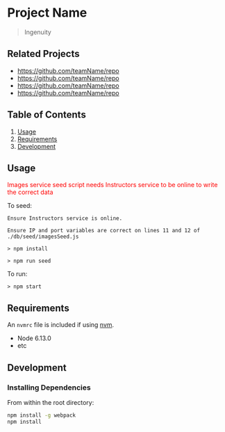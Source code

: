 # Project Name

> Ingenuity

## Related Projects

  - https://github.com/teamName/repo
  - https://github.com/teamName/repo
  - https://github.com/teamName/repo
  - https://github.com/teamName/repo

## Table of Contents

1. [Usage](#Usage)
1. [Requirements](#requirements)
1. [Development](#development)

## Usage

<span style="color:red"> Images service seed script needs Instructors service to be online to write the correct data </span>

To seed:

    Ensure Instructors service is online.

    Ensure IP and port variables are correct on lines 11 and 12 of ./db/seed/imagesSeed.js

    > npm install

    > npm run seed

To run:

    > npm start

## Requirements

An `nvmrc` file is included if using [nvm](https://github.com/creationix/nvm).

- Node 6.13.0
- etc

## Development

### Installing Dependencies

From within the root directory:

```sh
npm install -g webpack
npm install
```

